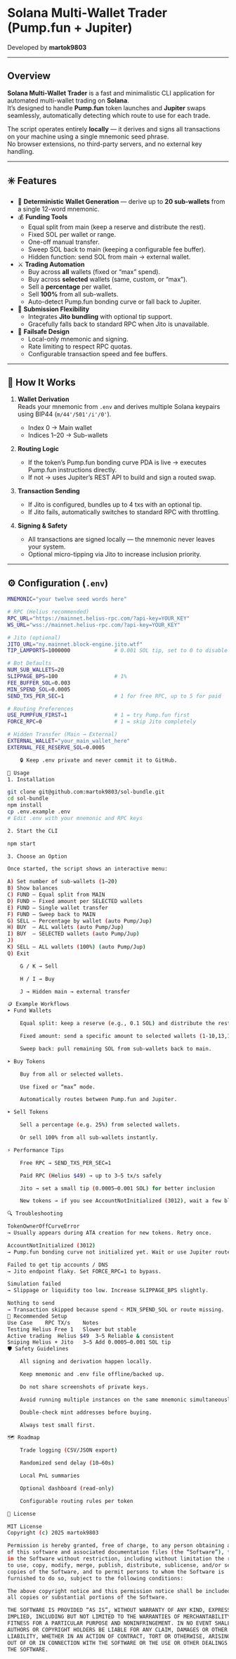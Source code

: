 # Solana Multi-Wallet Trader (Pump.fun + Jupiter)

Developed by **martok9803**

---

## Overview

**Solana Multi-Wallet Trader** is a fast and minimalistic CLI application for automated multi-wallet trading on **Solana**.  
It’s designed to handle **Pump.fun** token launches and **Jupiter** swaps seamlessly, automatically detecting which route to use for each trade.  

The script operates entirely **locally** — it derives and signs all transactions on your machine using a single mnemonic seed phrase.  
No browser extensions, no third-party servers, and no external key handling.

---

## ✳️ Features

- 🔑 **Deterministic Wallet Generation** — derive up to **20 sub-wallets** from a single 12-word mnemonic.  
- 💰 **Funding Tools**
  - Equal split from main (keep a reserve and distribute the rest).  
  - Fixed SOL per wallet or range.  
  - One-off manual transfer.  
  - Sweep SOL back to main (keeping a configurable fee buffer).  
  - Hidden function: send SOL from main → external wallet.  
- ⚔️ **Trading Automation**
  - Buy across **all** wallets (fixed or “max” spend).  
  - Buy across **selected** wallets (same, custom, or “max”).  
  - Sell a **percentage** per wallet.  
  - Sell **100%** from all sub-wallets.  
  - Auto-detect Pump.fun bonding curve or fall back to Jupiter.  
- 🚀 **Submission Flexibility**
  - Integrates **Jito bundling** with optional tip support.  
  - Gracefully falls back to standard RPC when Jito is unavailable.  
- 🧱 **Failsafe Design**
  - Local-only mnemonic and signing.  
  - Rate limiting to respect RPC quotas.  
  - Configurable transaction speed and fee buffers.

---

## 🧠 How It Works

1. **Wallet Derivation**  
   Reads your mnemonic from `.env` and derives multiple Solana keypairs using BIP44 (`m/44'/501'/i'/0'`).  
   - Index 0 → Main wallet  
   - Indices 1–20 → Sub-wallets  

2. **Routing Logic**  
   - If the token’s Pump.fun bonding curve PDA is live → executes Pump.fun instructions directly.  
   - If not → uses Jupiter’s REST API to build and sign a routed swap.  

3. **Transaction Sending**  
   - If Jito is configured, bundles up to 4 txs with an optional tip.  
   - If Jito fails, automatically switches to standard RPC with throttling.

4. **Signing & Safety**  
   - All transactions are signed locally — the mnemonic never leaves your system.  
   - Optional micro-tipping via Jito to increase inclusion priority.

---

## ⚙️ Configuration (`.env`)

```bash
MNEMONIC="your twelve seed words here"

# RPC (Helius recommended)
RPC_URL="https://mainnet.helius-rpc.com/?api-key=YOUR_KEY"
WS_URL="wss://mainnet.helius-rpc.com/?api-key=YOUR_KEY"

# Jito (optional)
JITO_URL="ny.mainnet.block-engine.jito.wtf"
TIP_LAMPORTS=1000000              # 0.001 SOL tip, set to 0 to disable

# Bot Defaults
NUM_SUB_WALLETS=20
SLIPPAGE_BPS=100                  # 1%
FEE_BUFFER_SOL=0.003
MIN_SPEND_SOL=0.0005
SEND_TXS_PER_SEC=1                # 1 for free RPC, up to 5 for paid

# Routing Preferences
USE_PUMPFUN_FIRST=1               # 1 = try Pump.fun first
FORCE_RPC=0                       # 1 = skip Jito completely

# Hidden Transfer (Main → External)
EXTERNAL_WALLET="your_main_wallet_here"
EXTERNAL_FEE_RESERVE_SOL=0.0005

    🔒 Keep .env private and never commit it to GitHub.

🚀 Usage
1. Installation

git clone git@github.com:martok9803/sol-bundle.git
cd sol-bundle
npm install
cp .env.example .env
# Edit .env with your mnemonic and RPC keys

2. Start the CLI

npm start

3. Choose an Option

Once started, the script shows an interactive menu:

A) Set number of sub-wallets (1–20)
B) Show balances
C) FUND — Equal split from MAIN
D) FUND — Fixed amount per SELECTED wallets
E) FUND — Single wallet transfer
F) FUND — Sweep back to MAIN
G) SELL — Percentage by wallet (auto Pump/Jup)
H) BUY  — ALL wallets (auto Pump/Jup)
I) BUY  — SELECTED wallets (auto Pump/Jup)
J)
K) SELL — ALL wallets (100%) (auto Pump/Jup)
Q) Exit

    G / K → Sell

    H / I → Buy

    J → Hidden main → external transfer

🪙 Example Workflows
➤ Fund Wallets

    Equal split: keep a reserve (e.g., 0.1 SOL) and distribute the rest evenly.

    Fixed amount: send a specific amount to selected wallets (1-10,13,14).

    Sweep back: pull remaining SOL from sub-wallets back to main.

➤ Buy Tokens

    Buy from all or selected wallets.

    Use fixed or “max” mode.

    Automatically routes between Pump.fun and Jupiter.

➤ Sell Tokens

    Sell a percentage (e.g. 25%) from selected wallets.

    Or sell 100% from all sub-wallets instantly.

⚡ Performance Tips

    Free RPC → SEND_TXS_PER_SEC=1

    Paid RPC (Helius $49) → up to 3–5 tx/s safely

    Jito → set a small tip (0.0005–0.001 SOL) for better inclusion

    New tokens → if you see AccountNotInitialized (3012), wait a few blocks; the Pump.fun global PDA may not be ready yet.

🔍 Troubleshooting

TokenOwnerOffCurveError
→ Usually appears during ATA creation for new tokens. Retry once.

AccountNotInitialized (3012)
→ Pump.fun bonding curve not initialized yet. Wait or use Jupiter route.

Failed to get tip accounts / DNS
→ Jito endpoint flaky. Set FORCE_RPC=1 to bypass.

Simulation failed
→ Slippage or liquidity too low. Increase SLIPPAGE_BPS slightly.

Nothing to send
→ Transaction skipped because spend < MIN_SPEND_SOL or route missing.
🧩 Recommended Setup
Use Case	RPC	TX/s	Notes
Testing	Helius Free	1	Slower but stable
Active trading	Helius $49	3–5	Reliable & consistent
Sniping	Helius + Jito	3–5	Add 0.0005–0.001 SOL tip
🛡️ Safety Guidelines

    All signing and derivation happen locally.

    Keep mnemonic and .env file offline/backed up.

    Do not share screenshots of private keys.

    Avoid running multiple instances on the same mnemonic simultaneously.

    Double-check mint addresses before buying.

    Always test small first.

🗺️ Roadmap

    Trade logging (CSV/JSON export)

    Randomized send delay (10–60s)

    Local PnL summaries

    Optional dashboard (read-only)

    Configurable routing rules per token

📜 License

MIT License
Copyright (c) 2025 martok9803

Permission is hereby granted, free of charge, to any person obtaining a copy
of this software and associated documentation files (the “Software”), to deal
in the Software without restriction, including without limitation the rights
to use, copy, modify, merge, publish, distribute, sublicense, and/or sell
copies of the Software, and to permit persons to whom the Software is
furnished to do so, subject to the following conditions:

The above copyright notice and this permission notice shall be included in
all copies or substantial portions of the Software.

THE SOFTWARE IS PROVIDED “AS IS”, WITHOUT WARRANTY OF ANY KIND, EXPRESS OR
IMPLIED, INCLUDING BUT NOT LIMITED TO THE WARRANTIES OF MERCHANTABILITY,
FITNESS FOR A PARTICULAR PURPOSE AND NONINFRINGEMENT. IN NO EVENT SHALL THE
AUTHORS OR COPYRIGHT HOLDERS BE LIABLE FOR ANY CLAIM, DAMAGES OR OTHER
LIABILITY, WHETHER IN AN ACTION OF CONTRACT, TORT OR OTHERWISE, ARISING FROM,
OUT OF OR IN CONNECTION WITH THE SOFTWARE OR THE USE OR OTHER DEALINGS IN
THE SOFTWARE.
